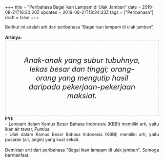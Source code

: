+++
title = "Peribahasa Bagai Ikan Lampam di Ulak Jamban"
date = 2019-08-21T18:20:00Z
updated = 2019-08-21T18:34:23Z
tags = ["Peribahasa"]
draft = false
+++

<div dir="ltr" style="text-align: left;" trbidi="on"><div style="text-align: justify;">Berikut ini adalah arti dari peribahasa “Bagai ikan lampam di ulak jamban”.</div><br /><div style="text-align: justify;"><b>Artinya:</b></div><div style="border: 2px dashed #ddd; font-size: 24px; height: auto; margin: 0 auto; padding: 50px; text-align: center; width: auto;"><i>Anak-anak yang subur tubuhnya, lekas besar dan tinggi; orang-orang yang mengutip hasil daripada pekerjaan-pekerjaan maksiat.</i></div><div style="text-align: justify;"><b>FYI:</b><br />- Lampam dalam Kamus Besar Bahasa Indonesia (KBBI) memiliki arti, yaitu ikan air tawar, <i>Puntius</i>.<br />- Ulak dalam Kamus Besar Bahasa Indonesia (KBBI) memiliki arti, yaitu pusaran (air, angin) yang kuat sekali.<br /><br /></div><div style="text-align: justify;">Demikian arti dari peribahasa "Bagai ikan lampam di ulak jamban". Semoga bermanfaat.</div></div>
